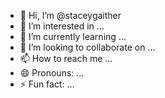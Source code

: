 - 👋 Hi, I’m @staceygaither
- 👀 I’m interested in ...
- 🌱 I’m currently learning ...
- 💞️ I’m looking to collaborate on ...
- 📫 How to reach me ...
- 😄 Pronouns: ...
- ⚡ Fun fact: ...

<!---
staceygaither/staceygaither is a ✨ special ✨ repository because its `README.md` (this file) appears on your GitHub profile.
You can click the Preview link to take a look at your changes.
--->

